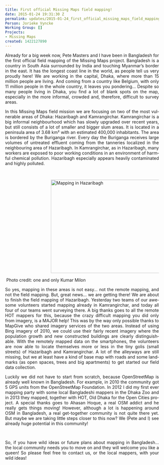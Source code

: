 ```yaml
---
title: First official Missing Maps field mapping!
date: 2015-01-24 19:31:30 Z
permalink: updates/2015-01-24_first_official_missing_maps_field_mapping!
Person: Jorieke Vyncke
Working Group: []
Projects:
- Missing Maps
created: 1422127890
---
```


<p class="MsoNormal" style="text-align: justify;">Already for a big week now, Pete Masters and I have been in Bangladesh for the first official field mapping of the Missing Maps project. Bangladesh is a country in South Asia surrounded by India and touching Myanmar’s border in the east. It has the longest coast line in the world, as people tell us very proudly here! We are working in the capital, Dhaka, where more than 15 million people are living. And coming from a country like Belgium, with only 11 million people in the whole country, it leaves you pondering… Despite so many people living in Dhaka, you find a lot of blank spots on the map, especially in the more informal, crowded and, therefore, difficult to survey areas.</p><p class="MsoNormal" style="text-align: justify;"><span lang="EN-GB">In this Missing Maps field mission we are focusing on two of the most vulnerable areas of Dhaka: Hazaribagh and Kamrangirchar. Kamrangirchar is a big informal neighbourhood which has slowly upgraded over recent years, but still consists of a lot of smaller and bigger slum areas. It is located in a peninsula area of 3.68 km² with an estimated 400,000 inhabitants. The area is bordered by the Buriganga river. Every day the Buriganga receives large volumes of untreated effluent coming from the tanneries localized in the neighbouring area of Hazaribagh. In Kamrangirchar, as in Hazaribagh, many workers are exposed to poor working conditions in an environment of harmful chemical pollution. Hazaribagh especially appears heavily contaminated and highly polluted.</span></p><p class="MsoNormal" style="text-align: justify;">&nbsp;</p><p class="MsoNormal" style="text-align: justify; padding-left: 150px;"><span lang="EN-GB"><img class="image-large" title="Mapping in Hazaribagh" src="/sites/default/files/styles/large/public/10382623_10202632159000013_5184172476893308300_n.jpg?itok=KHbHVq5m" alt="Mapping in Hazaribagh" height="306" width="510"></span></p><p class="MsoNormal" style="text-align: justify;">&nbsp;Photo credit: one and only Kumar Milon</p><p class="MsoNormal" style="text-align: justify;"><span style="mso-ansi-language: EN-GB;" lang="EN-GB">So yes, mapping in these areas is not easy… not the remote mapping, and not the field mapping. But, great news… we are getting there! We are about to finish the field mapping of Hazaribagh. Yesterday two teams of our awesome volunteers started mapping already in Kamrangirchar, and today all four of our teams went surveying there. A big thanks goes to all the remote HOT mappers for this, because the crazy difficult mapping you did only from imagery, is a MAJOR help! This was by the way only possible thanks to MapGive who shared imagery services of the two areas. Instead of using Bing imagery of 2010, we could use their fairly recent imagery where the population growth and new constructed buildings are </span><span style="mso-ansi-language: EN-GB;" lang="EN-GB"><span id="result_box" class="short_text" lang="en"><span class="hps">clearly</span> <span class="hps">distinguishable</span></span>. </span><span lang="EN-GB"> With the remotely mapped data on the smartphones, the volunteers are now able to locate themselves more or less in the tiny golis (small streets) of Hazaribagh and Kamrangirchar. A lot of the alleyways are still missing, but we at least have a kind of base map with roads and some landmarks (as open spaces, trees and big apartments) to get started our field data collection. </span></p><p class="MsoNormal" style="text-align: justify;"><span lang="EN-GB">Luckily we did not have to start from scratch, because OpenStreetMap is already well known in Bangladesh. For example, in 2010 the community got 5 GPS units from the OpenStreetMap Foundation. In 2012 I did my first ever mapping party with some local Bangladeshi mappers in the Dhaka Zoo and in 2013 they mapped, together with HOT, Old Dhaka for the Open Cities project. A special thanks goes to Ahasan Hoque, a real OSM addict and he really gets things moving! However, although a lot is happening around OSM in Bangladesh, a real get-together community is not quite there yet. But maybe we are taking little steps closer to this now? We (Pete and I) see already huge potential in this community! </span></p><p>&nbsp;</p><p class="MsoNormal" style="text-align: justify;"><span lang="EN-GB">So, if you have wild ideas or future plans about mapping in Bangladesh… the local community needs you to move on and they will welcome you like a queen! So please feel free to contact us, or the local mappers, with your wild ideas!</span></p>
